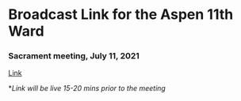# Broadcast Link for the Aspen 11th Ward

### Sacrament meeting, July 11, 2021

[Link](youtube.com)

**Link will be live 15-20 mins prior to the meeting*
